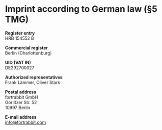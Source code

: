 # Imprint according to German law (§5 TMG)  

**Register entry**  
HRB 154552 B  

**Commercial register**  
Berlin (Charlottenburg)

**UID (VAT IN)**  
DE292700027

**Authorized representatives**  
Frank Lämmer, Oliver Stark

**Postal address**  
fortrabbit GmbH  
Görlitzer Str. 52  
10997 Berlin

**E-mail address**  
info@fortrabbit.com
